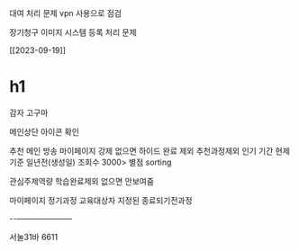 대여 처리 문제
vpn 사용으로 점검

장기청구 이미지 시스템 등록 처리 문제

[[2023-09-19]]

# h1
감자 고구마


메인상단 아이콘 확인

추천
메인 방송 마이페이지
강제 없으면 하이드
완료 제외
추천과정제외
인기 기간 현제 기준 일년전(생성일)
조회수 3000>
별점 sorting

관심주제역량
학습완료제외
없으면 안보여줌

마이페이지
정기과정 교육대상자 지정된 종료되기전과정

--———————

서눌31바 6611




























                         
